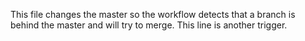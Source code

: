 This file changes the master so the workflow detects that a branch is behind the master and will try to merge.
This line is another trigger.
